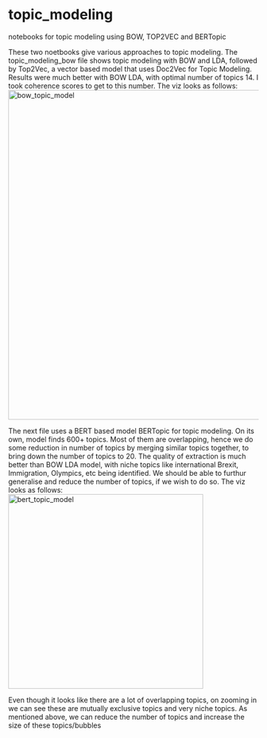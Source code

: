 # topic_modeling
notebooks for topic modeling using BOW, TOP2VEC and BERTopic



These two noetbooks give various approaches to topic modeling. 
The topic_modeling_bow file shows topic modeling with BOW and LDA, followed by Top2Vec, a vector based model that uses Doc2Vec for Topic Modeling.
Results were much better with BOW LDA, with optimal number of topics 14. I took coherence scores to get to this number.
The viz looks as follows:
<img width="664" alt="bow_topic_model" src="https://user-images.githubusercontent.com/33604354/132368569-d8c5fe0b-c7d4-4d11-9a36-66fdb9dafc28.PNG">



The next file uses a BERT based model BERTopic for topic modeling. On its own, model finds 600+ topics.
Most of them are overlapping, hence we do some reduction in number of topics by merging similar topics together, to bring down the number of topics to 20.
The quality of extraction is much better than BOW LDA model, with niche topics like international Brexit, Immigration, Olympics, etc being identified. 
We should be able to furthur generalise and reduce the number of topics, if we wish to do so.
The viz looks as follows:
<img width="392" alt="bert_topic_model" src="https://user-images.githubusercontent.com/33604354/132369060-d4e6d2fd-a012-4497-9678-70315d4af542.PNG">

Even though it looks like there are a lot of overlapping topics, on zooming in we can see these are mutually exclusive topics and very niche topics.
As mentioned above, we can reduce the number of topics and increase the size of these topics/bubbles

